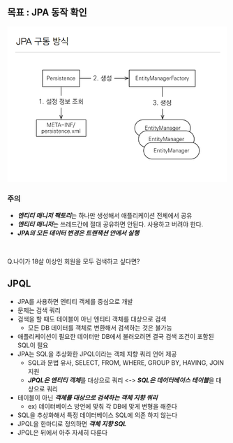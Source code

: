 ## 목표 : JPA 동작 확인

![JPA operation method](./img/JPA%20operation%20method.PNG)

### 주의
* ***엔티티 매니저 팩토리***는 하나만 생성해서 애플리케이션 전체에서 공유
* ***엔티티 매니저***는 쓰레드간에 절대 공유하면 안된다. 사용하고 버려야 한다.
* ***JPA의 모든 데이터 변경은 트랜잭션 안에서 실행***

<br>

Q.나이가 18살 이상인 회원을 모두 검색하고 싶다면?

## JPQL
* JPA를 사용하면 엔티티 객체를 중심으로 개발
* 문제는 검색 쿼리
* 검색을 할 때도 테이블이 아닌 엔티티 객체를 대상으로 검색
  * 모든 DB 데이터를 객체로 변환해서 검색하는 것은 불가능
* 애플리케이션이 필요한 데이터만 DB에서 불러오려면 결국 검색 조건이 포함된 SQL이 필요
* JPA는 SQL을 추상화한 JPQL이라는 객체 지향 쿼리 언어 제공
  * SQL과 문법 유사, SELECT, FROM, WHERE, GROUP BY, HAVING, JOIN 지원
  * ***JPQL은 엔티티 객체***를 대상으로 쿼리 <-> ***SQL은 데이터베이스 테이블***을 대상으로 쿼리
* 테이블이 아닌 ***객체를 대상으로 검색하는 객체 지향 쿼리***
  * ex) 데이터베이스 방언에 맞춰 각 DB에 맞게 변형을 해준다
* SQL을 추상화해서 특정 데이터베이스 SQL에 의존 하지 않는다
* JPQL을 한마디로 정의하면 ***객체 지향 SQL***
* JPQL은 뒤에서 아주 자세히 다룬다